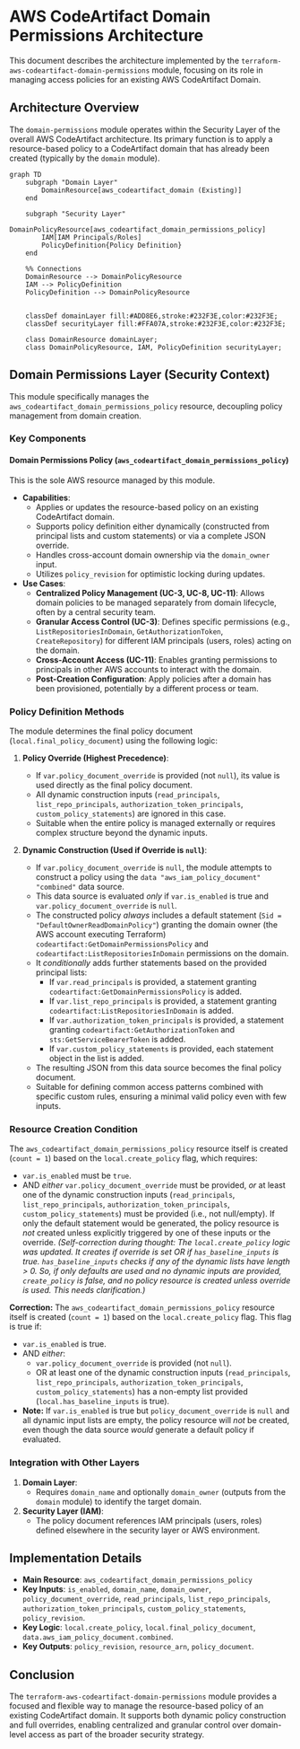 # AWS CodeArtifact Domain Permissions Architecture

This document describes the architecture implemented by the `terraform-aws-codeartifact-domain-permissions` module, focusing on its role in managing access policies for an existing AWS CodeArtifact Domain.

## Architecture Overview

The `domain-permissions` module operates within the Security Layer of the overall AWS CodeArtifact architecture. Its primary function is to apply a resource-based policy to a CodeArtifact domain that has already been created (typically by the `domain` module).

```mermaid
graph TD
    subgraph "Domain Layer"
        DomainResource[aws_codeartifact_domain (Existing)]
    end

    subgraph "Security Layer"
        DomainPolicyResource[aws_codeartifact_domain_permissions_policy]
        IAM[IAM Principals/Roles]
        PolicyDefinition{Policy Definition}
    end

    %% Connections
    DomainResource --> DomainPolicyResource
    IAM --> PolicyDefinition
    PolicyDefinition --> DomainPolicyResource


    classDef domainLayer fill:#ADD8E6,stroke:#232F3E,color:#232F3E;
    classDef securityLayer fill:#FFA07A,stroke:#232F3E,color:#232F3E;

    class DomainResource domainLayer;
    class DomainPolicyResource, IAM, PolicyDefinition securityLayer;
```

## Domain Permissions Layer (Security Context)

This module specifically manages the `aws_codeartifact_domain_permissions_policy` resource, decoupling policy management from domain creation.

### Key Components

#### Domain Permissions Policy (`aws_codeartifact_domain_permissions_policy`)

This is the sole AWS resource managed by this module.

*   **Capabilities**:
    *   Applies or updates the resource-based policy on an existing CodeArtifact domain.
    *   Supports policy definition either dynamically (constructed from principal lists and custom statements) or via a complete JSON override.
    *   Handles cross-account domain ownership via the `domain_owner` input.
    *   Utilizes `policy_revision` for optimistic locking during updates.
*   **Use Cases**:
    *   **Centralized Policy Management (UC-3, UC-8, UC-11)**: Allows domain policies to be managed separately from domain lifecycle, often by a central security team.
    *   **Granular Access Control (UC-3)**: Defines specific permissions (e.g., `ListRepositoriesInDomain`, `GetAuthorizationToken`, `CreateRepository`) for different IAM principals (users, roles) acting on the domain.
    *   **Cross-Account Access (UC-11)**: Enables granting permissions to principals in other AWS accounts to interact with the domain.
    *   **Post-Creation Configuration**: Apply policies after a domain has been provisioned, potentially by a different process or team.

### Policy Definition Methods

The module determines the final policy document (`local.final_policy_document`) using the following logic:

1.  **Policy Override (Highest Precedence)**:
    *   If `var.policy_document_override` is provided (not `null`), its value is used directly as the final policy document.
    *   All dynamic construction inputs (`read_principals`, `list_repo_principals`, `authorization_token_principals`, `custom_policy_statements`) are ignored in this case.
    *   Suitable when the entire policy is managed externally or requires complex structure beyond the dynamic inputs.

2.  **Dynamic Construction (Used if Override is `null`)**:
    *   If `var.policy_document_override` is `null`, the module attempts to construct a policy using the `data "aws_iam_policy_document" "combined"` data source.
    *   This data source is evaluated *only* if `var.is_enabled` is true and `var.policy_document_override` is `null`.
    *   The constructed policy *always* includes a default statement (`Sid = "DefaultOwnerReadDomainPolicy"`) granting the domain owner (the AWS account executing Terraform) `codeartifact:GetDomainPermissionsPolicy` and `codeartifact:ListRepositoriesInDomain` permissions on the domain.
    *   It *conditionally* adds further statements based on the provided principal lists:
        *   If `var.read_principals` is provided, a statement granting `codeartifact:GetDomainPermissionsPolicy` is added.
        *   If `var.list_repo_principals` is provided, a statement granting `codeartifact:ListRepositoriesInDomain` is added.
        *   If `var.authorization_token_principals` is provided, a statement granting `codeartifact:GetAuthorizationToken` and `sts:GetServiceBearerToken` is added.
        *   If `var.custom_policy_statements` is provided, each statement object in the list is added.
    *   The resulting JSON from this data source becomes the final policy document.
    *   Suitable for defining common access patterns combined with specific custom rules, ensuring a minimal valid policy even with few inputs.

### Resource Creation Condition

The `aws_codeartifact_domain_permissions_policy` resource itself is created (`count = 1`) based on the `local.create_policy` flag, which requires:
*   `var.is_enabled` must be `true`.
*   AND *either* `var.policy_document_override` must be provided, *or* at least one of the dynamic construction inputs (`read_principals`, `list_repo_principals`, `authorization_token_principals`, `custom_policy_statements`) must be provided (i.e., not null/empty). If only the default statement would be generated, the policy resource is *not* created unless explicitly triggered by one of these inputs or the override. *(Self-correction during thought: The `local.create_policy` logic was updated. It creates if override is set OR if `has_baseline_inputs` is true. `has_baseline_inputs` checks if any of the dynamic lists have length > 0. So, if only defaults are used and no dynamic inputs are provided, `create_policy` is false, and no policy resource is created unless override is used. This needs clarification.)*

**Correction:** The `aws_codeartifact_domain_permissions_policy` resource itself is created (`count = 1`) based on the `local.create_policy` flag. This flag is true if:
*   `var.is_enabled` is true.
*   AND *either*:
    *   `var.policy_document_override` is provided (not `null`).
    *   OR at least one of the dynamic construction inputs (`read_principals`, `list_repo_principals`, `authorization_token_principals`, `custom_policy_statements`) has a non-empty list provided (`local.has_baseline_inputs` is true).
*   **Note:** If `var.is_enabled` is true but `policy_document_override` is `null` and all dynamic input lists are empty, the policy resource will *not* be created, even though the data source *would* generate a default policy if evaluated.

### Integration with Other Layers

1.  **Domain Layer**:
    *   Requires `domain_name` and optionally `domain_owner` (outputs from the `domain` module) to identify the target domain.
2.  **Security Layer (IAM)**:
    *   The policy document references IAM principals (users, roles) defined elsewhere in the security layer or AWS environment.

## Implementation Details

*   **Main Resource**: `aws_codeartifact_domain_permissions_policy`
*   **Key Inputs**: `is_enabled`, `domain_name`, `domain_owner`, `policy_document_override`, `read_principals`, `list_repo_principals`, `authorization_token_principals`, `custom_policy_statements`, `policy_revision`.
*   **Key Logic**: `local.create_policy`, `local.final_policy_document`, `data.aws_iam_policy_document.combined`.
*   **Key Outputs**: `policy_revision`, `resource_arn`, `policy_document`.

## Conclusion

The `terraform-aws-codeartifact-domain-permissions` module provides a focused and flexible way to manage the resource-based policy of an existing CodeArtifact domain. It supports both dynamic policy construction and full overrides, enabling centralized and granular control over domain-level access as part of the broader security strategy.
